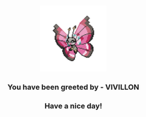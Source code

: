 <p align="center">
            <img src="https://raw.githubusercontent.com/PokeAPI/sprites/master/sprites/pokemon/666.png" width="150" height="150">
          </p>
          <h3 align="center">You have been greeted by - <b>VIVILLON</b></h3>
          <h3 align="center">Have a nice day!</h3>
